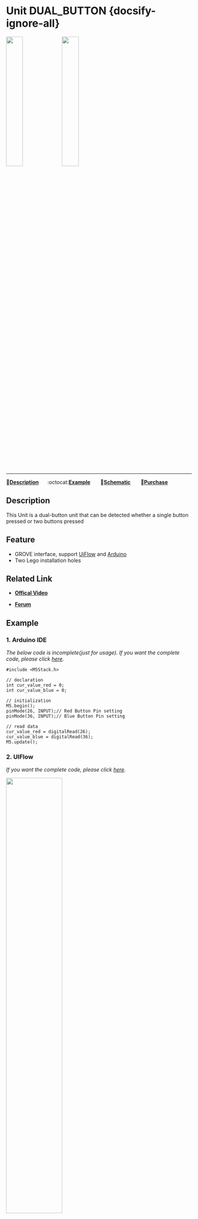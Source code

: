 # Unit DUAL_BUTTON {docsify-ignore-all}

<img src="assets/img/product_pics/unit/M5GO_Unit_dual_button.png" width="30%" height="30%"><img src="assets/img/product_pics/unit/unit_dual_button_grove_b.png" width="30%" height="30%">

***

:memo:**[Description](#Description)**&nbsp;&nbsp;&nbsp;&nbsp;&nbsp;&nbsp;:octocat:**[Example](#Example)**&nbsp;&nbsp;&nbsp;&nbsp;&nbsp;&nbsp; :electric_plug:**[Schematic](#Schematic)** &nbsp;&nbsp;&nbsp;&nbsp;&nbsp;&nbsp;🛒**[Purchase](https://www.aliexpress.com/store/product/M5Stack-Official-New-Mini-Dual-Button-Unit-Mini-with-GROVE-Port-Cable-Connector-Compatible-with-FIRE/3226069_32923126250.html?spm=a2g1x.12024536.productList_2187621.9)**

## Description

This Unit is a dual-button unit that can be detected whether a single button pressed or two buttons pressed

## Feature

-  GROVE interface, support [UiFlow](http://flow.m5stack.com) and [Arduino](http://www.arduino.cc)
-  Two Lego installation holes

## Related Link

- **[Offical Video](https://www.youtube.com/channel/UCozgFVglWYQXbvTmGyS739w)**

- **[Forum](http://forum.m5stack.com/)**

## Example

### 1. Arduino IDE

*The below code is incomplete(just for usage). If you want the complete code, please click [here](https://github.com/m5stack/M5-ProductExampleCodes/tree/master/Unit/DUAL_BUTTON/Arduino).*

```arduino
#include <M5Stack.h>

// declaration
int cur_value_red = 0;
int cur_value_blue = 0;

// initialization
M5.begin();
pinMode(26, INPUT);// Red Button Pin setting
pinMode(36, INPUT);// Blue Button Pin setting

// read data
cur_value_red = digitalRead(26);
cur_value_blue = digitalRead(36);
M5.update();
```

### 2. UIFlow

*If you want the complete code, please click [here](https://github.com/m5stack/M5-ProductExampleCodes/tree/master/Unit/DUAL_BUTTON/UIFlow).*

<!-- <img src="assets/img/product_pics/unit/unit_example/DUAL_BUTTON/1.png" width="30%" height="30%"> <img src="assets/img/product_pics/unit/unit_example/DUAL_BUTTON/2.png" width="55%" height="55%"><img src="assets/img/product_pics/unit/unit_example/DUAL_BUTTON/3.png" width="55%" height="55%"> -->

<img src="assets/img/product_pics/unit/unit_example/DUAL_BUTTON/example_unit_dual_button_04.png" width="55%" height="55%">

## Schematic

<img src="assets/img/product_pics/unit/dual_button_sch.png">

### PinMap

<table>
 <tr><td>M5Core(GROVE B)</td><td>GPIO36</td><td>GPIO26</td><td>5V</td><td>GND</td></tr>
 <tr><td>DUAL_BUTTON Unit</td><td>Blue Button Pin</td><td>Red Button Pin</td><td>5V</td><td>GND</td></tr>
</table>